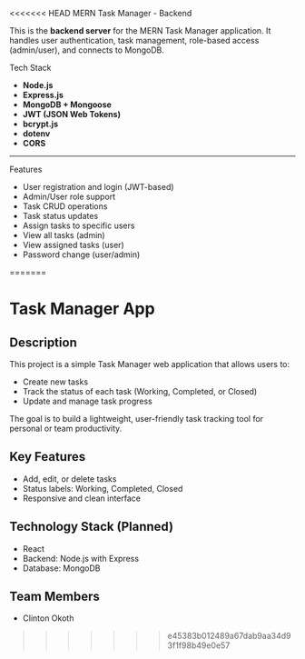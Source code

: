 <<<<<<< HEAD
MERN Task Manager - Backend

This is the **backend server** for the MERN Task Manager application. It handles user authentication, task management, role-based access (admin/user), and connects to MongoDB.


Tech Stack

- **Node.js**
- **Express.js**
- **MongoDB + Mongoose**
- **JWT (JSON Web Tokens)**
- **bcrypt.js**
- **dotenv**
- **CORS**

---
 Features

- User registration and login (JWT-based)
- Admin/User role support
- Task CRUD operations
- Task status updates
- Assign tasks to specific users
- View all tasks (admin)
- View assigned tasks (user)
- Password change (user/admin)


=======
# Task Manager App

## Description
This project is a simple Task Manager web application that allows users to:

- Create new tasks
- Track the status of each task (Working, Completed, or Closed)
- Update and manage task progress

The goal is to build a lightweight, user-friendly task tracking tool for personal or team productivity.

## Key Features
- Add, edit, or delete tasks
- Status labels: Working, Completed, Closed
- Responsive and clean interface

## Technology Stack (Planned)
- React
- Backend: Node.js with Express 
- Database: MongoDB 

## Team Members
- Clinton Okoth
>>>>>>> e45383b012489a67dab9aa34d93f1f98b49e0e57
